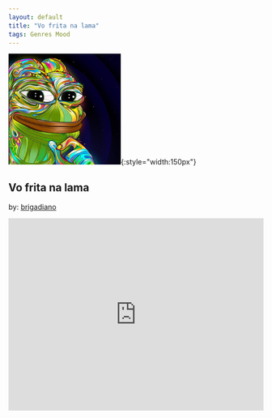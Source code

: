 ```yaml
---
layout: default
title: "Vo frita na lama"
tags: Genres Mood
---
```

![Pepe](/assets/img/lama.png){:style="width:150px"}
## Vo frita na lama
by: [brigadiano](https://open.spotify.com/user/brigadiano)


<iframe src="https://open.spotify.com/embed/playlist/6xhhTYZL0Xw9Q1o4EuzSCc" width="100%" height="380" frameborder="0" allowtransparency="true" allow="encrypted-media"></iframe>
